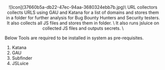 <p align=center>![Icon](37660b5a-db22-47ec-94aa-3680324ebb7b.jpg)\
URL collectors collects URLS using GAU and Katana for a list of domains and stores them in a folder for further analysis for Bug Bounty Hunters and Security testers. It also collects all JS files and stores them in folder. \
It also runs jsluice on collected JS files and outputs secrets. \

Below Tools are required to be installed in system as pre-requisites.
1. Katana
2. GAU
3. Subfinder
4. JSLuice
